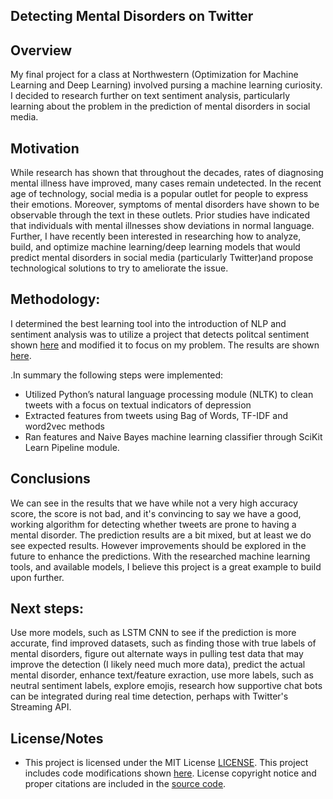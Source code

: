 ## Detecting Mental Disorders on Twitter

## Overview

My final project for a class at Northwestern (Optimization for Machine Learning and Deep Learning) involved pursing a machine learning curiosity.  I decided to research further on text sentiment analysis, particularly learning about the problem in the prediction of mental disorders in social media. 

## Motivation
While research has shown that throughout the decades, rates of diagnosing mental illness have improved, many cases remain undetected.  In the recent age of technology, social media is a popular outlet for people to express their emotions. Moreover, symptoms of mental disorders have shown to be observable through the text in these outlets. Prior studies have indicated that individuals with mental illnesses show deviations in normal language.   Further, I have recently been interested in researching how to analyze, build, and optimize  machine learning/deep learning models that would predict mental disorders in social media (particularly Twitter)and propose technological solutions to try to ameliorate the issue.

## Methodology: 
I determined the best learning tool into the introduction of NLP and sentiment analysis was to utilize a project that detects politcal sentiment shown [here](https://github.com/RonKG/Machine-Learning-Projects-2/tree/master/3.%20NLP_twitter_sentiment_analysis) and modified it to focus on my problem. The results are shown [here](https://github.com/vnoelifant/twitter_detect_depression/blob/master/Twitter_Mental_Disorder_Detection.ipynb).

.In summary the following steps were implemented:

  * Utilized Python’s natural language processing module (NLTK) to clean tweets with a focus on textual indicators of depression
  * Extracted features from tweets using Bag of Words, TF-IDF and word2vec methods
  * Ran features and Naive Bayes machine learning classifier through SciKit Learn Pipeline module. 

## Conclusions
We can see in the results that we have while not a very high accuracy score, the score is not bad, and it's convincing to say we have a good, working algorithm for detecting whether tweets are prone to having a mental disorder. The prediction results are a bit mixed, but at least we do see expected results. However improvements should be explored in the future to enhance the predictions. With the researched machine learning tools, and available models, I believe this project is a great example to build upon further.

## Next steps:
Use more models, such as LSTM CNN to see if the prediction is more accurate, find improved datasets, such as finding those with true labels of mental disorders, figure out alternate ways in pulling test data that may improve the detection (I likely need much more data), predict the actual mental disorder, enhance text/feature exraction, use more labels, such as neutral sentiment labels, explore emojis, research how supportive chat bots can be integrated during real time detection, perhaps with Twitter's Streaming API.

## License/Notes
 * This project is licensed under the MIT License [LICENSE](https://github.com/vnoelifant/twitter_detect_depression/blob/master/LICENSE). This project includes code modifications shown [here](https://github.com/RonKG/Machine-Learning-Projects-2/blob/master/3.%20NLP_twitter_sentiment_analysis/FINAL____twitter_sentiment_twitter.ipynb). License copyright notice and proper citations are included in the [source code](http://localhost:8888/notebooks/twitter_detect_depression/Twitter_Mental_Disorder_Detection.ipynb). 
